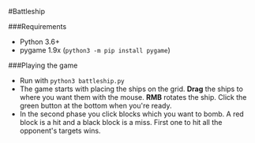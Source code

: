 #Battleship

###Requirements
* Python 3.6+
* pygame 1.9x (`python3 -m pip install pygame`)

###Playing the game
* Run with `python3 battleship.py`
* The game starts with placing the ships on the grid. **Drag** the ships to where 
you want them with the mouse. **RMB** rotates the ship. Click the green button at the 
bottom when you're ready.
* In the second phase you click blocks which you want to bomb. A red block is a hit and
a black block is a miss. First one to hit all the opponent's targets wins.